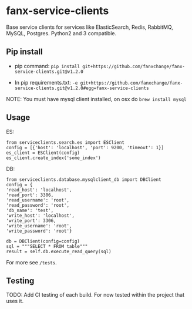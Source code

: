 # fanx-service-clients

Base service clients for services like ElasticSearch, Redis, RabbitMQ, MySQL, Postgres. Python2 and 3 compatible.


## Pip install

* pip command:
`pip install git+https://github.com/fanxchange/fanx-service-clients.git@v1.2.0`

* In pip requirements.txt:
`-e git+https://github.com/fanxchange/fanx-service-clients.git@v1.2.0#egg=fanx-service-clients`

NOTE: You must have mysql client installed, on osx do `brew install mysql`


## Usage

ES:

    from serviceclients.search.es import ESClient
    config = [{'host': 'localhost', 'port': 9200, 'timeout': 1}]
    es_client = ESClient(config)
    es_client.create_index('some_index')

DB:

    from serviceclients.database.mysqlclient_db import DBClient
    config = {
    'read_host': 'localhost',
    'read_port': 3306,
    'read_username': 'root',
    'read_password': 'root',
    'db_name': 'test',
    'write_host': 'localhost',
    'write_port': 3306,
    'write_username': 'root',
    'write_password': 'root'}

    db = DBClient(config=config)
    sql = """SELECT * FROM table"""
    result = self.db.execute_read_query(sql)

For more see `/tests`.


## Testing

TODO: Add CI testing of each build. For now tested within the project that uses it.
